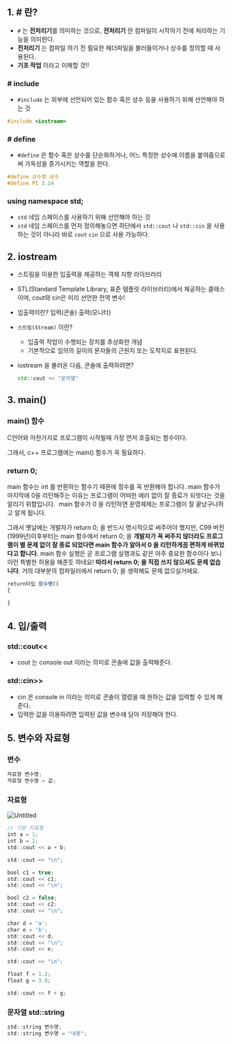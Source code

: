 ## 1. # 란?

- `#` 는 **전처리기**를 의미하는 것으로, **전처리기** 란 컴파일이 시작하기 전에 처리하는 기능을 의미한다.
- **전처리기** 는 컴파일 하기 전 필요한 헤더파일을 불러들이거나 상수를 정의할 때 사용된다.
- **기초 작업** 이라고 이해할 것!!

### # include

- `#include` 는 외부에 선언되어 있는 함수 혹은 상수 등을 사용하기 위해 선언해야 하는 것

```cpp
#include <iostream>
```

### # define

- `#define` 은 함수 혹은 상수를 단순화하거나, 어느 특정한 상수에 이름을 붙여줌으로써 가독성을 증가시키는 역할을 한다.

```cpp
#define 상수명 상수
#define PI 3.14
```

### using namespace std;

- `std` 네임 스페이스를 사용하기 위해 선언해야 하는 것
- `std` 네임 스페이스를 먼저 정의해놓으면 하단에서 `std::cout` 나 `std::cin` 을 사용하는 것이 아니라 바로 `cout` `cin` 으로 사용 가능하다.

## 2. iostream

- 스트림을 이용한 입출력을 제공하는 객체 지향 라이브러리
- STL(Standard Template Library, 표준 템플릿 라이브러리)에서 제공하는 클래스이며, cout와 cin은 미리 선언한 전역 변수!
- 입출력이란? 입력(콘솔) 출력(모니터)
- `스트림(Stream)` 이란?
    - 입출력 작업이 수행되는 장치를 추상화한 개념
    - 기본적으로 임의의 길이의 문자들의 근원지 또는 도착지로 표현된다.
- iostream 을 불러온 다음, 콘솔에 출력하려면?
    
    ```cpp
    std::cout << "문자열"
    ```
    

## 3. main()

### main() 함수

C언어와 마찬가지로 프로그램이 시작될때 가장 먼저 호출되는 함수이다.

그래서, c++ 프로그램에는 main() 함수가 꼭 필요하다.

### return 0;

main 함수는 int 를 반환하는 함수기 때문에 정수를 꼭 반환해야 합니다. main 함수가 마지막에 0을 리턴해주는 이유는 프로그램이 어떠한 에러 없이 잘 종료가 되엇다는 것을 알리기 위함입니다.  main 함수가 0 을 리턴하면 운영체제는 프로그램이 잘 끝났구나하고 알게 됩니다.

그래서 옛날에는 개발자가 return 0; 을 반드시 명시적으로 써주어야 했지만, C99 버전(1999년)이후부터는 main 함수에서 return 0; 을 **개발자가 꼭 써주지 않더라도 프로그램이 별 문제 없이 잘 종료 되었다면 main 함수가 알아서 0 을 리턴하게끔 편하게 바뀌었다고 합니다.** main 함수 실행은 곧 프로그램 실행과도 같은 아주 중요한 함수이다 보니 이런 특별한 허용을 해준듯 하네요! **따라서 return 0; 을 직접 쓰지 않으셔도 문제 없습니다**. 거의 대부분의 컴파일러에서 return 0; 을 생략해도 문제 없으실거에요.

```jsx
return타입 함수명()
{

}

```

## 4. 입/출력

### std::cout<<

- cout 는 console out 이라는 의미로 콘솔에 값을 출력해준다.

### std::cin>>

- cin 은 console in 이라는 의미로 콘솔이 열렸을 때 원하는 값을 입력할 수 있게 해준다.
- 입력한 값을 이용하려면 입력된 값을 변수에 담아 저장해야 한다.

## 5. 변수와 자료형

### 변수

```jsx
자료형 변수명;
자료형 변수명 = 값;
```

### 자료형

![Untitled](https://s3-us-west-2.amazonaws.com/secure.notion-static.com/94e1785d-18d2-4207-b17d-88d03da284c7/Untitled.png)

```jsx
// 기본 자료형
int a = 1;
int b = 2;
std::cout << a + b;

std::cout << "\n";

bool c1 = true;
std::cout << c1;
std::cout << "\n";

bool c2 = false;
std::cout << c2;
std::cout << "\n";

char d = 'a';
char e = 'b';
std::cout << d;
std::cout << "\n";
std::cout << e;

std::cout << "\n";

float f = 1.2;
float g = 3.9;

std::cout << f + g;
```

### 문자열 std::string

```jsx
std::string 변수명;
std::string 변수명 = "내용";
```